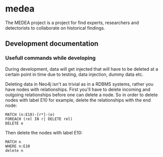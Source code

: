# medea
The MEDEA project is a project for find experts, researchers and detectorists to collaborate on historical findings.

## Development documentation

### Usefull commands while developing

During development, data will get injected that will have to be deleted at a certain point in time due to testing, data injection, dummy data etc.

Deleting data in Neo4j isn't as trivial as in a RDBMS systems, rather you have nodes with relationships. First you'll have to delete incoming and outgoing relationships before one can delete a node. So in order to delete nodes with label E10 for example, delete the relationships with the end node:

    MATCH (n:E10)-[r*]-(e)
    FOREACH (rel IN r| DELETE rel)
    DELETE e

Then delete the nodes with label E10:

    MATCH n
    WHERE n:E10
    delete n
